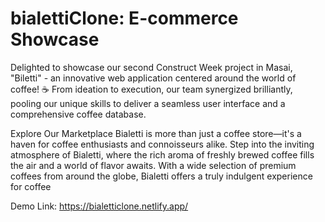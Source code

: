 # bialettiClone: E-commerce Showcase
Delighted to showcase our second Construct Week project in Masai, "Biletti" - an innovative web application centered around the world of coffee! ☕  From ideation to execution, our team synergized brilliantly, pooling our unique skills to deliver a seamless user interface and a comprehensive coffee database.

Explore Our Marketplace
Bialetti is more than just a coffee store—it's a haven for coffee enthusiasts and connoisseurs alike. Step into the inviting atmosphere of Bialetti, where the rich aroma of freshly brewed coffee fills the air and a world of flavor awaits. With a wide selection of premium coffees from around the globe, Bialetti offers a truly indulgent experience for coffee

Demo Link: https://bialetticlone.netlify.app/
